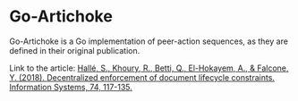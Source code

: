 # Go-Artichoke

Go-Artichoke is a Go implementation of peer-action sequences, as they are defined in their original publication.

Link to the article: [Hallé, S., Khoury, R., Betti, Q., El-Hokayem, A., & Falcone, Y. (2018). Decentralized enforcement of document lifecycle constraints. Information Systems, 74, 117-135.](https://www.sciencedirect.com/science/article/abs/pii/S0306437916306494)

